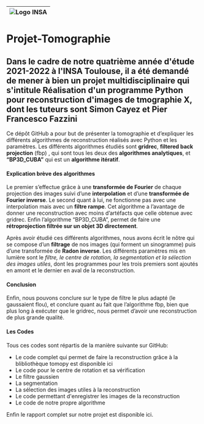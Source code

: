 |                                                 ![Logo INSA](https://bibliotheques.univ-toulouse.fr/sites/default/files/etablissements/logo/insa.png) |
| ----------------------------------------------------------------------------------------------------------------------------------------------------: |

# Projet-Tomographie

## Dans le cadre de notre quatrième année d'étude 2021-2022 à l'INSA Toulouse, il a été demandé de mener à bien un projet multidisciplinaire qui s'intitule Réalisation d'un programme Python pour reconstruction d'images de tmographie X, dont les tuteurs sont Simon Cayez et Pier Francesco Fazzini

Ce dépôt GitHub a pour but de présenter la tomographie et d’expliquer les différents algorithmes de reconstruction réalisés avec Python et les paramètres. Les différents algorithmes étudiés sont **gridrec**, **filtered back projection** (fbp) , qui sont tous les deux des **algorithmes analytiques**, et **“BP3D_CUBA”** qui est un **algorithme itératif**. 

#### Explication brève des algorithmes

Le premier s’effectue grâce à une **transformée de Fourier** de chaque projection des images suivi d’une **interpolation** et d’une **transformée de Fourier inverse**. Le second quant à lui, ne fonctionne pas avec une interpolation mais avec un **filtre rampe**. Cet algorithme a l’avantage de donner une reconstruction avec moins d’artéfacts que celle obtenue avec gridrec. 
Enfin l’algorithme “BP3D_CUBA”, permet de faire une **rétroprojection filtrée sur un objet 3D directement**.

Après avoir étudié ces différents algorithmes, nous avons écrit le nôtre qui se compose d’un **filtrage** de nos images (qui forment un sinogramme) puis d’une transformée de **Radon inverse**.
Les différents paramètres mis en lumière sont le *filtre, le centre de rotation, la segmentation et la sélection des images utiles*, dont les programmes pour les trois premiers sont ajoutés en amont et le dernier en aval de la reconstruction.

#### Conclusion

Enfin, nous pouvons conclure sur le type de filtre le plus adapté (le gaussaient flou), et conclure quant au fait que l’algorithme fbp, bien que plus long à exécuter que le gridrec, nous permet d’avoir une reconstruction de plus grande qualité.

#### Les Codes

Tous ces codes sont répartis de la manière suivante sur GitHub:

* Le code complet qui permet de faire la reconstruction grâce à la blibliothèque tomopy est disponible ici
* Le code pour le centre de rotation et sa vérification
* Le filtre gaussien
* La segmentation
* La sélection des images utiles à la reconstruction
* Le code permettant d'enregistrer les images de la reconstruction
* Le code de notre propre algorithme

Enfin le rapport complet sur notre projet est disponible ici.
